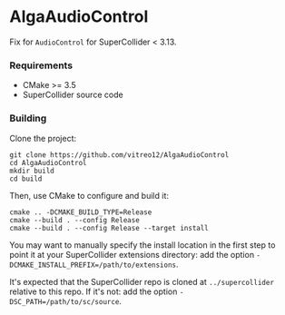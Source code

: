 # AlgaAudioControl

Fix for `AudioControl` for SuperCollider < 3.13.

### Requirements

- CMake >= 3.5
- SuperCollider source code

### Building

Clone the project:

    git clone https://github.com/vitreo12/AlgaAudioControl
    cd AlgaAudioControl
    mkdir build
    cd build

Then, use CMake to configure and build it:

    cmake .. -DCMAKE_BUILD_TYPE=Release
    cmake --build . --config Release
    cmake --build . --config Release --target install

You may want to manually specify the install location in the first step to point it at your
SuperCollider extensions directory: add the option `-DCMAKE_INSTALL_PREFIX=/path/to/extensions`.

It's expected that the SuperCollider repo is cloned at `../supercollider` relative to this repo. If
it's not: add the option `-DSC_PATH=/path/to/sc/source`.
